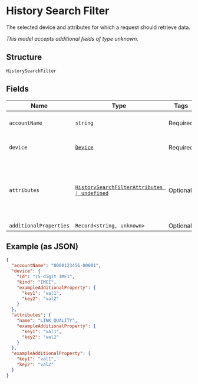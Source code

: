 
# History Search Filter

The selected device and attributes for which a request should retrieve data.

*This model accepts additional fields of type unknown.*

## Structure

`HistorySearchFilter`

## Fields

| Name | Type | Tags | Description |
|  --- | --- | --- | --- |
| `accountName` | `string` | Required | Account name identifier. |
| `device` | [`Device`](../../doc/models/device.md) | Required | Identifies a particular IoT device. |
| `attributes` | [`HistorySearchFilterAttributes \| undefined`](../../doc/models/history-search-filter-attributes.md) | Optional | Streaming RF parameters for which you want to retrieve history data. |
| `additionalProperties` | `Record<string, unknown>` | Optional | - |

## Example (as JSON)

```json
{
  "accountName": "0000123456-00001",
  "device": {
    "id": "15-digit IMEI",
    "kind": "IMEI",
    "exampleAdditionalProperty": {
      "key1": "val1",
      "key2": "val2"
    }
  },
  "attributes": {
    "name": "LINK_QUALITY",
    "exampleAdditionalProperty": {
      "key1": "val1",
      "key2": "val2"
    }
  },
  "exampleAdditionalProperty": {
    "key1": "val1",
    "key2": "val2"
  }
}
```

